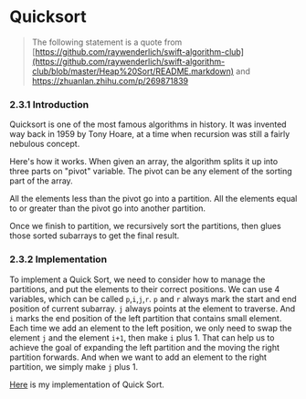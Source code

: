 # Quicksort

> The following statement is a quote from [https://github.com/raywenderlich/swift-algorithm-club](https://github.com/raywenderlich/swift-algorithm-club/blob/master/Heap%20Sort/README.markdown) and <https://zhuanlan.zhihu.com/p/269871839>

### 2.3.1 Introduction

Quicksort is one of the most famous algorithms in history. It was invented way back in 1959 by Tony Hoare, at a time when recursion was still a fairly nebulous concept.

Here's how it works. When given an array, the algorithm splits it up into three parts on "pivot" variable. The pivot can be any element of the sorting part of the array.

All the elements less than the pivot go into a partition. All the elements equal to or greater than the pivot go into another partition.

Once we finish to partition, we recursively sort the partitions, then glues those sorted subarrays to get the final result.

### 2.3.2 Implementation

To implement a Quick Sort, we need to consider how to manage the partitions, and put the elements to their correct positions. We can use 4 variables, which can be called `p`,`i`,`j`,`r`. `p` and `r` always mark the start and end position of current subarray. `j` always points at the element to traverse. And `i` marks the end position of the left partition that contains small element. Each time we add an element to the left position, we only need to swap the element `j` and the element `i+1`, then make `i` plus 1. That can help us to achieve the goal of expanding the left partition and the moving the right partition forwards. And when we want to add an element to the right partition, we simply make `j` plus 1.

[Here](https://github.com/janwee-sha/algorithms/blob/main/src/main/java/QuickSort/QuickSort.java) is my implementation of Quick Sort.